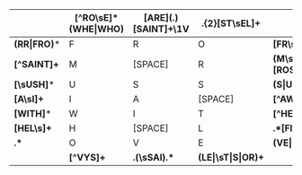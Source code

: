 |                | [^RO\sE]\*(WHE\|WHO) | \[ARE\](.)[SAINT]+\1V | .{2}[ST\sEL]+         |                     |
|----------------|----------------------|---------------------|-----------------------|---------------------|
| **(RR\|FRO)*** |           F          |          R          |           O           | **[FR\sO]+**        |
| **[^SAINT]+**  |           M          |       [SPACE]       |           R           | **(M\s\|SM)[ROSE]** |
| **[\sUSH]***   |           U          |          S          |           S           | **(S\|US)+**        |
| **[A\sI]+**    |           I          |          A          |        [SPACE]        | **[^AW]A.\***       |
| **[WITH]***    |           W          |          I          |           T           | **[^HEAR]+**        |
| **[HEL\s]+**   |           H          |       [SPACE]       |           L           | **.\*[FIL]**        |
| **.\***        |           O          |          V          |           E           | **(VE\|O\|VO)+**    |
|                | **[^VYS]+**          | **.(\sSAI).\***     | **(LE\|\sT\|S\|OR)+** |                     |